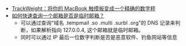 - [TrackWeight：将你的 MacBook 触摸板变成一个精确的数字秤](https://github.com/KrishKrosh/TrackWeight)
- [如何快速查询一个邮箱是否是临时邮箱？](https://x.com/miantiao_me/status/1948025126911393982)
	- 可以通过查询“域名 .tempmail .so .multi .surbl .org”的 DNS 记录来判断，如果解析指向 127.0.0.4, 这个邮箱就是临时邮箱。
	- 同时可以通过 IP 最后一位数字判断是否是恶意软件、钓鱼网站等信息